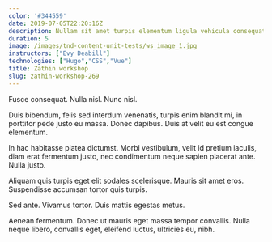 ```yaml
---
color: '#344559'
date: 2019-07-05T22:20:16Z
description: Nullam sit amet turpis elementum ligula vehicula consequat. Morbi a ipsum.
duration: 5
image: /images/tnd-content-unit-tests/ws_image_1.jpg
instructors: ["Evy Deabill"]
technologies: ["Hugo","CSS","Vue"]
title: Zathin workshop
slug: zathin-workshop-269
---
```

Fusce consequat. Nulla nisl. Nunc nisl.

Duis bibendum, felis sed interdum venenatis, turpis enim blandit mi, in porttitor pede justo eu massa. Donec dapibus. Duis at velit eu est congue elementum.

In hac habitasse platea dictumst. Morbi vestibulum, velit id pretium iaculis, diam erat fermentum justo, nec condimentum neque sapien placerat ante. Nulla justo.

Aliquam quis turpis eget elit sodales scelerisque. Mauris sit amet eros. Suspendisse accumsan tortor quis turpis.

Sed ante. Vivamus tortor. Duis mattis egestas metus.

Aenean fermentum. Donec ut mauris eget massa tempor convallis. Nulla neque libero, convallis eget, eleifend luctus, ultricies eu, nibh.
